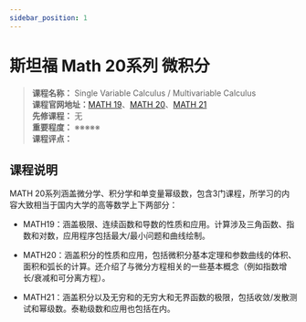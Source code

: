 ```yaml
---
sidebar_position: 1
---
```


# 斯坦福 Math 20系列  微积分





>**课程名称：** Single Variable Calculus / Multivariable Calculus    
**课程官网地址：**[MATH 19](https://rlemke01.math.tufts.edu/teaching/math19/)、[MATH 20](https://rlemke01.math.tufts.edu/teaching/math19/)、[MATH 21](http://web.stanford.edu/class/math21/)      
**先修课程：** 无  
**重要程度：** ※※※※※  
**课程评点：** 

## 课程说明
MATH 20系列涵盖微分学、积分学和单变量幂级数，包含3门课程，所学习的内容大致相当于国内大学的高等数学上下两部分：
- MATH19：涵盖极限、连续函数和导数的性质和应用。计算涉及三角函数、指数和对数，应用程序包括最大/最小问题和曲线绘制。

- MATH20：涵盖积分的性质和应用，包括微积分基本定理和参数曲线的体积、面积和弧长的计算。还介绍了与微分方程相关的一些基本概念（例如指数增长/衰减和可分离方程）。

- MATH21：涵盖积分以及无穷和的无穷大和无界函数的极限，包括收敛/发散测试和幂级数。泰勒级数和应用也包括在内。


